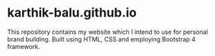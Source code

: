 # karthik-balu.github.io
This repository contains my website which I intend to use for personal brand building.
Built using HTML, CSS and employing Bootstrap 4 framework.
